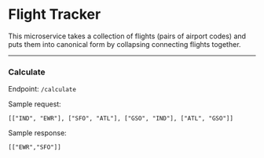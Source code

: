 # Flight Tracker

This microservice takes a collection of flights (pairs of airport codes) and puts them into canonical form by collapsing connecting flights together.

---

### Calculate

Endpoint: `/calculate`

Sample request:

```
[["IND", "EWR"], ["SFO", "ATL"], ["GSO", "IND"], ["ATL", "GSO"]]
```

Sample response:

```
[["EWR","SFO"]]
```